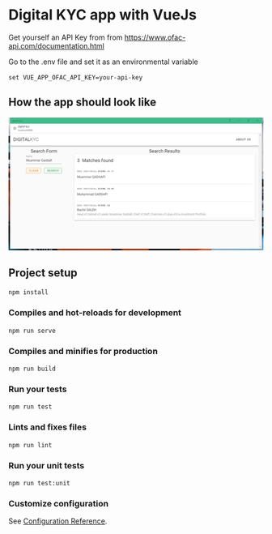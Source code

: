 # Digital KYC app with VueJs

Get yourself an API Key from from https://www.ofac-api.com/documentation.html

Go to the .env file and set it as an environmental variable

```
set VUE_APP_OFAC_API_KEY=your-api-key
```
## How the app should look like

![alt digital-kyc screenshot](https://github.com/benjaminug/digital-kyc/blob/df718a44c9ded145d5cf56fecf30bf2dfbea682f/digital-kyc%20screenshot.png?raw=true)

## Project setup
```
npm install
```

### Compiles and hot-reloads for development
```
npm run serve
```

### Compiles and minifies for production
```
npm run build
```

### Run your tests
```
npm run test
```

### Lints and fixes files
```
npm run lint
```

### Run your unit tests
```
npm run test:unit
```

### Customize configuration
See [Configuration Reference](https://cli.vuejs.org/config/).
